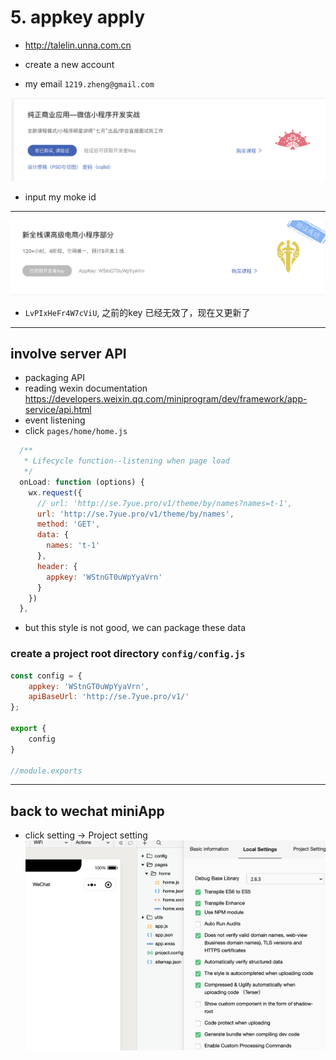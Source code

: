# 5. appkey apply
- http://talelin.unna.com.cn

- create a new account
- my email `1219.zheng@gmail.com`

![](img/2020-03-11-16-41-00.png)
- input my moke id
---

![](img/2020-03-11-16-55-02.png)
- `LvPIxHeFr4W7cViU`, 之前的key 已经无效了，现在又更新了
---

## involve server API

- packaging API
- reading wexin documentation
https://developers.weixin.qq.com/miniprogram/dev/framework/app-service/api.html
- event listening
- click `pages/home/home.js`

```js
  /**
   * Lifecycle function--listening when page load
   */
  onLoad: function (options) {
    wx.request({
      // url: 'http://se.7yue.pro/v1/theme/by/names?names=t-1',
      url: 'http://se.7yue.pro/v1/theme/by/names',
      method: 'GET',
      data: {
        names: 't-1'
      },
      header: {
        appkey: 'WStnGT0uWpYyaVrn'
      }
    })
  },
```
- but this style is not good, we can package these data
### create a project root directory `config/config.js`


```js
const config = {
    appkey: 'WStnGT0uWpYyaVrn',
    apiBaseUrl: 'http://se.7yue.pro/v1/'
};

export {
    config
}

//module.exports
```
---

## back to wechat miniApp
- click setting -> Project setting
![](img/2020-03-11-21-11-55.png)
